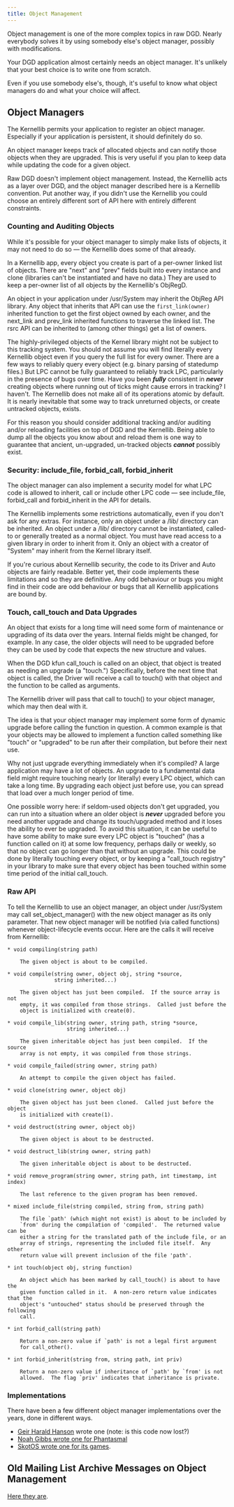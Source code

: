 ```yaml
---
title: Object Management
---
```


Object management is one of the more complex topics in raw DGD. Nearly everybody solves it by using somebody else's object manager, possibly with modifications.

Your DGD application almost certainly needs an object manager. It's unlikely that your best choice is to write one from scratch.

Even if you use somebody else's, though, it's useful to know what object managers do and what your choice will affect.

## Object Managers

The Kernellib permits your application to register an object manager. Especially if your application is persistent, it should definitely do so.

An object manager keeps track of allocated objects and can notify those objects when they are upgraded. This is very useful if you plan to keep data while updating the code for a given object.

Raw DGD doesn't implement object management. Instead, the Kernellib acts as a layer over DGD, and the object manager described here is a Kernellib convention. Put another way, if you didn't use the Kernellib you could choose an entirely different sort of API here with entirely different constraints.

### Counting and Auditing Objects

While it's possible for your object manager to simply make lists of objects, it may not need to do so &mdash; the Kernellib does some of that already.

In a Kernellib app, every object you create is part of a per-owner linked list of objects. There are "next" and "prev" fields built into every instance and clone (libraries can't be instantiated and have no data.) They are used to keep a per-owner list of all objects by the Kernellib's ObjRegD.

An object in your application under /usr/System may inherit the ObjReg API library. Any object that inherits that API can use the `first_link(owner)` inherited function to get the first object owned by each owner, and the next_link and prev_link inherited functions to traverse the linked list. The rsrc API can be inherited to (among other things) get a list of owners.

The highly-privileged objects of the Kernel library might not be subject to this tracking system. You should not assume you will find literally every Kernellib object even if you query the full list for every owner. There are a few ways to reliably query every object (e.g. binary parsing of statedump files.) But LPC cannot be fully guaranteed to reliably track LPC, particularly in the presence of bugs over time. Have you been ***fully*** consistent in ***never*** creating objects where running out of ticks might cause errors in tracking? I haven't. The Kernellib does not make all of its operations atomic by default. It is nearly inevitable that some way to track unreturned objects, or create untracked objects, exists.

For this reason you should consider additional tracking and/or auditing and/or reloading facilities on top of DGD and the Kernellib. Being able to dump all the objects you know about and reload them is one way to guarantee that ancient, un-upgraded, un-tracked objects ***cannot*** possibly exist.

### Security: include_file, forbid_call, forbid_inherit

The object manager can also implement a security model for what LPC code is allowed to inherit, call or include other LPC code &mdash; see include_file, forbid_call and forbid_inherit in the API for details.

The Kernellib implements some restrictions automatically, even if you don't ask for any extras. For instance, only an object under a /lib/ directory can be inherited. An object under a /lib/ directory cannot be instantiated, called-to or generally treated as a normal object. You must have read access to a given library in order to inherit from it. Only an object with a creator of "System" may inherit from the Kernel library itself.

If you're curious about Kernellib security, the code to its Driver and Auto objects are fairly readable. Better yet, their code implements these limitations and so they are definitive. Any odd behaviour or bugs you might find in their code are odd behaviour or bugs that all Kernellib applications are bound by.

### Touch, call_touch and Data Upgrades

An object that exists for a long time will need some form of maintenance or upgrading of its data over the years. Internal fields might be changed, for example. In any case, the older objects will need to be upgraded before they can be used by code that expects the new structure and values.

When the DGD kfun call_touch is called on an object, that object is treated as needing an upgrade (a "touch.") Specifically, before the next time that object is called, the Driver will receive a call to touch() with that object and the function to be called as arguments.

The Kernellib driver will pass that call to touch() to your object manager, which may then deal with it.

The idea is that your object manager may implement some form of dynamic upgrade before calling the function in question. A common example is that your objects may be allowed to implement a function called something like "touch" or "upgraded" to be run after their compilation, but before their next use.

Why not just upgrade everything immediately when it's compiled? A large application may have a lot of objects. An upgrade to a fundamental data field might require touching nearly (or literally) every LPC object, which can take a long time. By upgrading each object just before use, you can spread that load over a much longer period of time.

One possible worry here: if seldom-used objects don't get upgraded, you can run into a situation where an older object is ***never*** upgraded before you need another upgrade and change its touch/upgraded method and it loses the ability to ever be upgraded. To avoid this situation, it can be useful to have some ability to make sure every LPC object is "touched" (has a function called on it) at some low frequency, perhaps daily or weekly, so that no object can go longer than that without an upgrade. This could be done by literally touching every object, or by keeping a "call_touch registry" in your library to make sure that every object has been touched within some time period of the initial call_touch.

### Raw API

To tell the Kernellib to use an object manager, an object under /usr/System may call set_object_manager() with the new object manager as its only parameter. That new object manager will be notified (via called functions) whenever object-lifecycle events occur. Here are the calls it will receive from Kernellib:

```
* void compiling(string path)

    The given object is about to be compiled.

* void compile(string owner, object obj, string *source,
               string inherited...)

    The given object has just been compiled.  If the source array is not
    empty, it was compiled from those strings.  Called just before the
    object is initialized with create(0).

* void compile_lib(string owner, string path, string *source,
                   string inherited...)

    The given inheritable object has just been compiled.  If the source
    array is not empty, it was compiled from those strings.

* void compile_failed(string owner, string path)

    An attempt to compile the given object has failed.

* void clone(string owner, object obj)

    The given object has just been cloned.  Called just before the object
    is initialized with create(1).

* void destruct(string owner, object obj)

    The given object is about to be destructed.

* void destruct_lib(string owner, string path)

    The given inheritable object is about to be destructed.

* void remove_program(string owner, string path, int timestamp, int index)

    The last reference to the given program has been removed.

* mixed include_file(string compiled, string from, string path)

    The file `path' (which might not exist) is about to be included by
    `from' during the compilation of 'compiled'.  The returned value can be
    either a string for the translated path of the include file, or an
    array of strings, representing the included file itself.  Any other
    return value will prevent inclusion of the file 'path'.

* int touch(object obj, string function)

    An object which has been marked by call_touch() is about to have the
    given function called in it.  A non-zero return value indicates that the
    object's "untouched" status should be preserved through the following
    call.

* int forbid_call(string path)

    Return a non-zero value if `path' is not a legal first argument
    for call_other().

* int forbid_inherit(string from, string path, int priv)

    Return a non-zero value if inheritance of `path' by `from' is not
    allowed.  The flag `priv' indicates that inheritance is private.
```

### Implementations

There have been a few different object manager implementations over the years, done in different ways.

* [Geir Harald Hanson](https://geir-hansen.com/) wrote one (note: is this code now lost?)
* [Noah Gibbs wrote one for Phantasmal](https://github.com/dworkin/phantasmal/blob/master/mudlib/mud/usr/System/sys/objectd.c)
* [SkotOS wrote one for its games](https://github.com/ChatTheatre/SkotOS/blob/master/skoot/usr/System/sys/progdb.c).

## Old Mailing List Archive Messages on Object Management

[Here they are](phant/ObjectManager.md).
